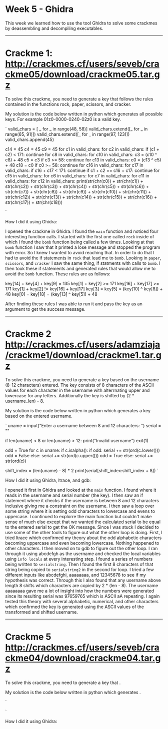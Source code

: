 # Week 5 - Ghidra




This week we learned how to use the tool Ghidra to solve some crackmes by deassembling and decompiling executables.




---

# Crackme 1: http://crackmes.cf/users/seveb/crackme05/download/crackme05.tar.gz




To solve this crackme, you need to generate a key that follows the rules contained in the functions rock, paper, scissors, and cracker.

My solution is the code below written in python which generates all possible keys. For example 01z0-0000-0240-02z0 is a valid key.

`
valid_chars = [ _ for _ in range(48, 58)]
valid_chars.extend([_ for _ in range(65, 91)])
valid_chars.extend([_ for _ in range(97, 123)])
valid_chars.append(45)


c14 = 45
c4 = 45
c9 = 45
for c1 in valid_chars:
    for c2 in valid_chars:
        if (c1 + c2) < 171:
            continue
        for c8 in valid_chars:
            for c10 in valid_chars:
                c3 = (c10 ^ c8) + 48
                c5 = c3
                if c3 >= 58:
                    continue
                for c13 in valid_chars:
                    c0 = (c13 ^ c5) + 48
                    c18 = c0
                    if c0 >= 58:
                        continue
                    for c16 in valid_chars:
                        for c17 in valid_chars:
                            if c16 + c17 < 171:
                                continue
                            if c1 + c2 == c16 + c17:
                                continue
                            for c15 in valid_chars:
                                for c6 in valid_chars:
                                    for c7 in valid_chars:
                                        for c11 in valid_chars:
                                            for c12 in valid_chars:
                                                print(str(chr(c0)) + str(chr(c1)) + str(chr(c2)) + str(chr(c3)) + str(chr(c4)) + str(chr(c5)) + str(chr(c6)) + str(chr(c7)) + str(chr(c8)) + str(chr(c9)) + str(chr(c10)) + str(chr(c11)) + str(chr(c12)) + str(chr(c13)) + str(chr(c14)) + str(chr(c15)) + str(chr(c16)) + str(chr(c17)) + str(chr(c18)))

`

How I did it using Ghidra:

I opened the crackme in Ghidra. I found the `main` function and noticed four interesting function calls. I started with the first one called `rock` inside of which I found the `bomb` function being called a few times. Looking at that `bomb` function I saw that it printed a lose message and stopped the program with error. So I knew I wanted to avoid reaching that. In order to do that I had to avoid the if statements in `rock` that lead me to `bomb`. Looking in `paper`,  `scissors`, and `cracker` I saw the same thing, if statments with calls to `bomb`. I then took these if statements and generated rules that would allow me to avoid the `bomb` function. These rules are as follows:


key[14] + key[4] + key[9] = 135
key[1] + key[2] >= 171
key[16] + key[17] >= 171
key[1] + key[2] != key[16] + key[17]
key[3] = key[5] = (key[10] ^ key[8]) + 48
key[0] = key[18] = (key[13] ^ key[5]) + 48


After finding these rules I was able to run it and pass the key as an argument to get the success message.



---

# Crackme 2 http://crackmes.cf/users/adamziaja/crackme1/download/crackme1.tar.gz




To solve this crackme, you need to generate a key based on the username (8-12 characters) entered. The key consists of 8 characters of the ASCII values for each character in the username with alterrnating upper and lowercase for any letters. Additionally the key is shifted by (2 * username_len) - 8.

My solution is the code below written in python which generates a key based on the entered username.

`
uname = input("Enter a username between 8 and 12 characters: ")
serial = ""

if len(uname) < 8 or len(uname) > 12:
    print("Invalid username")
    exit(1)

odd = True
for c in uname:
    if c.isalpha():
        if odd:
            serial += str(ord(c.lower()))
            odd = False
        else:
            serial += str(ord(c.upper()))
            odd = True
    else:
        serial += str(ord(c))

shift_index = (len(uname) - 8) * 2
print(serial[shift_index:shift_index + 8])
`

How I did it using Ghidra, ltrace, and gdb:

I opened it first in Ghidra and looked at the `main` function. I found where it reads in the username and serial number (the key).  I then saw an if statement where it checks if the username is between 8 and 12 characters inclusive giving me a constraint on the username. I then saw a loop over some string where it is setting odd characters to lowercase and evens to uppercase. I continued to explorre the main function but couldn't make sense of much else except that we wanted the calculated serial to be equal to the entered serial to get the OK message. Since I was stuck I decided to use some of the other tools to figure out what the other loop is doing. First, I tried ltrace which confirmed my theory about the odd alphabetic characters becoming uppercase and even becoming lowercase. Nothing happened to other characters. I then moved on to gdb to figure out the other loop. I ran through it using abcdefgh as the username and checked the local variables using `info locals` at every interesting step. I found a series of numbers being written to `serialstring`. Then I found the first 8 characters of that string being copied to `serialstring2` in the second for loop. I tried a few different inputs like abcdefghi, aaaaaaaa, and 12345678 to see if  my hypothesis was correct. Through this I also found that any username above length 8 shifts which characters are copied by 2 * (len  - 8). The username aaaaaaaa gave me a lot of insight into how the numbers were generated since its resulting serial was 97659765 which is ASCII aA repeating. I again tested this theory with several alphabetic, numerical, and other characters which confirmed the key is generated using the ASCII values of the transformed and shifted username.




---

# Crackme 5 http://crackmes.cf/users/seveb/crackme04/download/crackme04.tar.gz




To solve this crackme, you need to generate a key that .

My solution is the code below written in python which generates .

`

`

How I did it using Ghidra:



